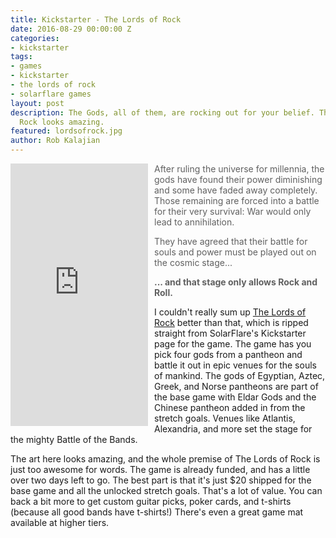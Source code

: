 ```yaml
---
title: Kickstarter - The Lords of Rock
date: 2016-08-29 00:00:00 Z
categories:
- kickstarter
tags:
- games
- kickstarter
- the lords of rock
- solarflare games
layout: post
description: The Gods, all of them, are rocking out for your belief. The Lords of
  Rock looks amazing.
featured: lordsofrock.jpg
author: Rob Kalajian
---
```


<iframe style="float:left;margin-right:10px;margin-bottom:10px;" frameborder="0" height="420" scrolling="no" src="https://www.kickstarter.com/projects/bravefrontierstudios/the-lords-of-rock/widget/card.html?v=2" width="220"></iframe>

>After ruling the universe for millennia, the gods have found their power diminishing and some have faded away completely. Those remaining are forced into a battle for their very survival: War would only lead to annihilation.
>
> They have agreed that their battle for souls and power must be played out on the cosmic stage...
>
>**... and that stage only allows Rock and Roll.**

I couldn't really sum up [The Lords of Rock](https://www.kickstarter.com/projects/bravefrontierstudios/the-lords-of-rock) better than that, which is ripped straight from SolarFlare's Kickstarter page for the game. The game has you pick four gods from a pantheon and battle it out in epic venues for the souls of mankind. The gods of Egyptian, Aztec, Greek, and Norse pantheons are part of the base game with Eldar Gods and the Chinese pantheon added in from the stretch goals. Venues like Atlantis, Alexandria, and more set the stage for the mighty Battle of the Bands.

The art here looks amazing, and the whole premise of The Lords of Rock is just too awesome for words. The game is already funded, and has a little over two days left to go. The best part is that it's just $20 shipped for the base game and all the unlocked stretch goals. That's a lot of value. You can back a bit more to get custom guitar picks, poker cards, and t-shirts (because all good bands have t-shirts!) There's even a great game mat available at higher tiers.
